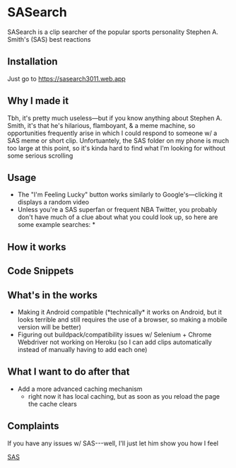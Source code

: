 # SASearch
SASearch is a clip searcher of the popular sports personality Stephen A. Smith's (SAS) best reactions

## Installation
Just go to https://sasearch3011.web.app

## Why I made it
Tbh, it's pretty much useless—but if you know anything about Stephen A. Smith, it's that he's hilarious, flamboyant, & a meme machine, so opportunities frequently arise in which I could respond to someone w/ a SAS meme or short clip. Unfortuantely, the SAS folder on my phone is much too large at this point, so it's kinda hard to find what I'm looking for without some serious scrolling 

## Usage
- The "I'm Feeling Lucky" button works similarly to Google's—clicking it displays a random video 
- Unless you're a SAS superfan or frequent NBA Twitter, you probably don't have much of a clue about what you could look up, so here are some example searches:
    * 

## How it works

## Code Snippets

## What's in the works
- Making it Android compatible (\*technically* it works on Android, but it looks terrible and still requires the use of a browser, so making a mobile version will be better) 
- Figuring out buildpack/compatibility issues w/ Selenium + Chrome Webdriver not working on Heroku (so I can add clips automatically instead of manually having to add each one)

## What I want to do after that
- Add a more advanced caching mechanism
    * right now it has local caching, but as soon as you reload the page the cache clears

## Complaints
If you have any issues w/ SAS---well, I'll just let him show you how I feel

[SAS](https://drive.google.com/file/d/1KqlOu4tEmMEV2_NlyI_0rNptXAaXkQCz/view?usp=sharing)